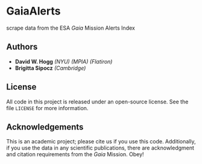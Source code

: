 # GaiaAlerts
scrape data from the ESA *Gaia* Mission Alerts Index

## Authors
- **David W. Hogg** *(NYU) (MPIA) (Flatiron)*
- **Brigitta Sipocz** *(Cambridge)*

## License
All code in this project is released under an open-source license. See the file `LICENSE` for more information.

## Acknowledgements
This is an academic project; please cite us if you use this code. Additionally, if you use the data in any scientific publications, there are acknowledgment and citation requirements from the *Gaia* Mission. Obey!
